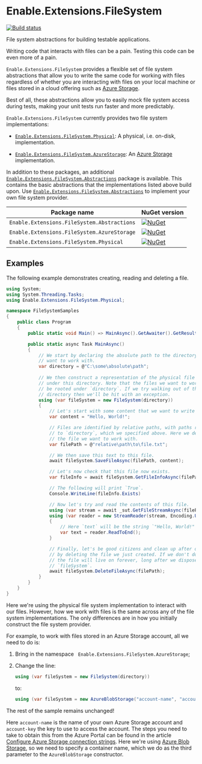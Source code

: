# Enable.Extensions.FileSystem

[![Build status](https://ci.appveyor.com/api/projects/status/prwu1wi9g23p7p5a/branch/master?svg=true)](https://ci.appveyor.com/project/EnableSoftware/enable-extensions-filesystem/branch/master)

File system abstractions for building testable applications.

Writing code that interacts with files can be a pain. Testing this code can be
even more of a pain.

`Enable.Extensions.FileSystem` provides a flexible set of file system
abstractions that allow you to write the same code for working with files
regardless of whether you are interacting with files on your local machine
or files stored in a cloud offering such as [Azure Storage].

Best of all, these abstractions allow you to easily mock file system access
during tests, making your unit tests run faster and more predictably.

`Enable.Extensions.FileSystem` currently provides two file system implementations:

- [`Enable.Extensions.FileSystem.Physical`]: A physical, i.e. on-disk, implementation.

- [`Enable.Extensions.FileSystem.AzureStorage`]: An [Azure Storage] implementation.

In addition to these packages, an additional [`Enable.Extensions.FileSystem.Abstractions`]
package is available. This contains the basic abstractions that the implementations
listed above build upon. Use [`Enable.Extensions.FileSystem.Abstractions`] to implement
your own file system provider.

Package name                                | NuGet version
--------------------------------------------|--------------------------------------------------------------------------------------------------------------------------------------------------------------------------------------------------
`Enable.Extensions.FileSystem.Abstractions` | [![NuGet](https://img.shields.io/nuget/v/Enable.Extensions.FileSystem.Abstractions.svg?style=flat-square&label=nuget)](https://www.nuget.org/packages/Enable.Extensions.FileSystem.Abstractions/)
`Enable.Extensions.FileSystem.AzureStorage` | [![NuGet](https://img.shields.io/nuget/v/Enable.Extensions.FileSystem.AzureStorage.svg?style=flat-square&label=nuget)](https://www.nuget.org/packages/Enable.Extensions.FileSystem.AzureStorage/)
`Enable.Extensions.FileSystem.Physical`     | [![NuGet](https://img.shields.io/nuget/v/Enable.Extensions.FileSystem.Physical.svg?style=flat-square&label=nuget)](https://www.nuget.org/packages/Enable.Extensions.FileSystem.Physical/)


## Examples

The following example demonstrates creating, reading and deleting a file.

```csharp
using System;
using System.Threading.Tasks;
using Enable.Extensions.FileSystem.Physical;

namespace FileSystemSamples
{
    public class Program
    {
        public static void Main() => MainAsync().GetAwaiter().GetResult();

        public static async Task MainAsync()
        {
            // We start by declaring the absolute path to the directory we
            // want to work with.
            var directory = @"C:\some\absolute\path";
            
            // We then construct a representation of the physical file system
            // under this directory. Note that the files we want to work must
            // be rooted under `directory`. If we try walking out of this
            // directory then we'll be hit with an exception.
            using (var fileSystem = new FileSystem(directory))
            {
                // Let's start with some content that we want to write to disk.
                var content = "Hello, World!";

                // Files are identified by relative paths, with paths relative
                // to `directory`, which we specified above. Here we declare
                // the file we want to work with.
                var filePath = @"relative\path\to\file.txt";

                // We then save this text to this file.
                await fileSystem.SaveFileAsync(filePath, content);

                // Let's now check that this file now exists.
                var fileInfo = await fileSystem.GetFileInfoAsync(filePath);

                // The following will print `True`.
                Console.WriteLine(fileInfo.Exists) 

                // Now let's try and read the contents of this file.
                using (var stream = await _sut.GetFileStreamAsync(filePath))
                using (var reader = new StreamReader(stream, Encoding.UTF8))
                {
                    // Here `text` will be the string `"Hello, World!"`.
                    var text = reader.ReadToEnd();
                }

                // Finally, let's be good citizens and clean up after ourselves
                // by deleting the file we just created. If we don't do this,
                // the file will live on forever, long after we dispose of our
                // `fileSystem`.
                await fileSystem.DeleteFileAsync(filePath);
            }
        }
    }
}
```

Here we're using the physical file system implementation to interact with our
files. However, how we work with files is the same across any of the file
system implementations. The only differences are in how you initially construct
the file system provider.

For example, to work with files stored in an Azure Storage account, all we
need to do is:

1. Bring in the namespace ` Enable.Extensions.FileSystem.AzureStorage`;

2. Change the line:

   ```csharp
   using (var fileSystem = new FileSystem(directory))
   ```

   to:

   ```csharp
   using (var fileSystem = new AzureBlobStorage("account-name", "account-key", "container-name"))
   ```

The rest of the sample remains unchanged!

Here `account-name` is the name of your own Azure Storage account and
`account-key` the key to use to access the account. The steps you need to
take to obtain this from the Azure Portal can be found in the article
[Configure Azure Storage connection strings]. Here we're using
[Azure Blob Storage], so we need to specify a container name, which we
do as the third parameter to the `AzureBlobStorage` constructor.

[Azure Storage]: https://azure.microsoft.com/services/storage/
[Azure Blob Storage]: https://azure.microsoft.com/services/storage/blobs/
[Configure Azure Storage connection strings]: https://docs.microsoft.com/en-us/azure/storage/common/storage-configure-connection-string

[`Enable.Extensions.FileSystem.Abstractions`]: https://www.nuget.org/packages/Enable.Extensions.FileSystem.Abstractions/
[`Enable.Extensions.FileSystem.AzureStorage`]: https://www.nuget.org/packages/Enable.Extensions.FileSystem.AzureStorage/
[`Enable.Extensions.FileSystem.Physical`]: https://www.nuget.org/packages/Enable.Extensions.FileSystem.Physical/
